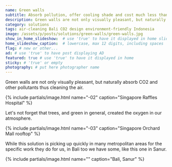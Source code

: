 ```yaml
---
name: Green walls
subtitle: Absorb pollution, offer cooling shade and cost much less than any other walls.
description: Green walls are not only visually pleasant, but naturally absorb CO2 and other pollutants thus cleaning the air.
category: solutions
tags: air-cleaning Bali CO2 design environment-friendly Indonesia
image: /assets/p/posts/solutions/green-walls/green-walls.jpg
show_in_home_slideshow:  # use 'true' to have it displayed in home slideshow
home_slideshow_caption:  # lowercase, max 12 digits, including spaces
flag: # new or other...
ad: # use 'true' to have post displaying AD
featured: true # use 'true' to have it displayed in home
sticky: # 'true' or empty
photography: # put here photographer name
---
```

Green walls are not only visually pleasant, but naturally absorb CO2 and other pollutants thus cleaning the air.

{% include partials/image.html name="-02" caption="Singapore Raffles Hospital" %}

Let's not forget that trees, and green in general, created the oxygen in our atmosphere.

{% include partials/image.html name="-03" caption="Singapore Orchard Mall rooftop" %}

While this solution is picking up quickly in many metropolitan areas for the specific work they do for us, in Bali too we have some, like this one in Sanur.


{% include partials/image.html name="" caption="Bali, Sanur" %}
